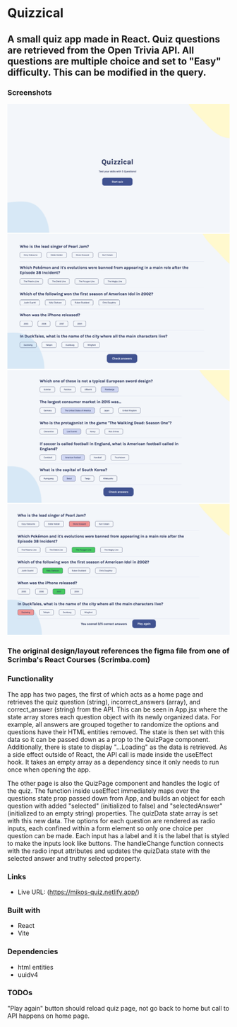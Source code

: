 # Quizzical

## A small quiz app made in React. Quiz questions are retrieved from the Open Trivia API. All questions are multiple choice and set to "Easy" difficulty. This can be modified in the query.

### Screenshots
![](public/quiz-homepage.png)
![](public/quiz-questions.png)
![](public/quiz-questions-selected.png)
![](public/quiz-final-score.png)

### The original design/layout references the figma file from one of Scrimba's React Courses (Scrimba.com)

### Functionality
The app has two pages, the first of which acts as a home page and retrieves the quiz question (string), incorrect_answers (array), and correct_answer (string) from the API. This can be seen in App.jsx where the state array stores each question object with its newly organized data. For example, all answers are grouped together to randomize the options and questions have their HTML entities removed. The state is then set with this data so it can be passed down as a prop to the QuizPage component. Additionally, there is state to display "...Loading" as the data is retrieved. As a side effect outside of React, the API call is made inside the useEffect hook. It takes an empty array as a dependency since it only needs to run once when opening the app.

The other page is also the QuizPage component and handles the logic of the quiz. The function inside useEffect immediately maps over the questions state prop passed down from App, and builds an object for each question with added "selected" (initialized to false) and "selectedAnswer" (initialized to an empty string) properties. The quizData state array is set with this new data. The options for each question are rendered as radio inputs, each confined within a form element so only one choice per question can be made. Each input has a label and it is the label that is styled to make the inputs look like buttons. The handleChange function connects with the radio input attributes and updates the quizData state with the selected answer and truthy selected property.

### Links
- Live URL: (https://mikos-quiz.netlify.app/)

### Built with
- React
- Vite

### Dependencies
- html entities
- uuidv4

### TODOs
"Play again" button should reload quiz page, not go back to home but call to API happens on home page.